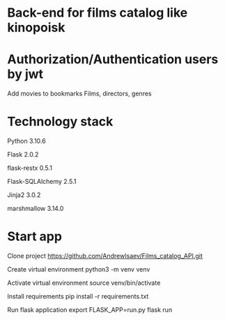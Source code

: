 # Back-end for films catalog like kinopoisk

# Authorization/Authentication users by jwt

Add movies to bookmarks
Films, directors, genres

# Technology stack

Python 3.10.6

Flask 2.0.2

flask-restx 0.5.1

Flask-SQLAlchemy 2.5.1

Jinja2 3.0.2

marshmallow 3.14.0

# Start app

Clone project
https://github.com/AndrewIsaev/Films_catalog_API.git

Create virtual environment
 python3 -m venv venv

Activate virtual environment
 source venv/bin/activate

Install requirements
 pip install -r requirements.txt

Run flask application
 export FLASK_APP=run.py
 flask run
